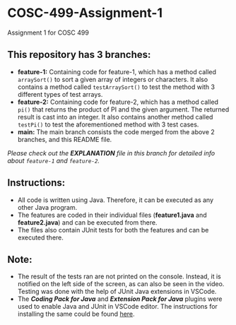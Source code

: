 # COSC-499-Assignment-1
Assignment 1 for COSC 499

## This repository has 3 branches:
- **feature-1:** Containing code for feature-1, which has a method called ```arraySort()``` to sort a given array of integers or characters. It also contains a method called ```testArraySort()``` to test the method with 3 different types of test arrays.
- **feature-2:** Containing code for feature-2, which has a method called ```pi()``` that returns the product of PI and the given argument. The returned result is cast into an integer. It also contains another method called ```testPi()``` to test the aforementioned method with 3 test cases.
- **main:** The main branch consists the code merged from the above 2 branches, and this README file.

*Please check out the **EXPLANATION** file in this branch for detailed info about ```feature-1``` and ```feature-2```.*

## Instructions:
- All code is written using Java. Therefore, it can be executed as any other Java program. 
- The features are coded in their individual files (**feature1.java** and **feature2.java**) and can be executed from there.
- The files also contain JUnit tests for both the features and can be executed there.

## Note:
- The result of the tests ran are not printed on the console. Instead, it is notified on the left side of the screen, as can also be seen in the video. Testing was done with the help of JUnit Java extensions in VSCode.
- The ***Coding Pack for Java*** and ***Extension Pack for Java*** plugins were used to enable Java and JUnit in VSCode editor. The instructions for installing the same could be found [here](https://code.visualstudio.com/docs/languages/java).
